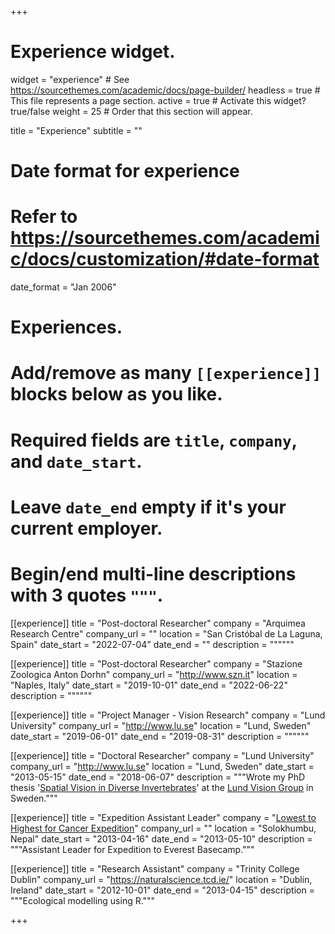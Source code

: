 +++
# Experience widget.
widget = "experience"  # See https://sourcethemes.com/academic/docs/page-builder/
headless = true  # This file represents a page section.
active = true  # Activate this widget? true/false
weight = 25  # Order that this section will appear.

title = "Experience"
subtitle = ""

# Date format for experience
#   Refer to https://sourcethemes.com/academic/docs/customization/#date-format
date_format = "Jan 2006"

# Experiences.
#   Add/remove as many `[[experience]]` blocks below as you like.
#   Required fields are `title`, `company`, and `date_start`.
#   Leave `date_end` empty if it's your current employer.
#   Begin/end multi-line descriptions with 3 quotes `"""`.
[[experience]]
  title = "Post-doctoral Researcher"
  company = "Arquimea Research Centre"
  company_url = ""
  location = "San Cristóbal de La Laguna, Spain"
  date_start = "2022-07-04"
  date_end = ""
  description = """"""

[[experience]]
  title = "Post-doctoral Researcher"
  company = "Stazione Zoologica Anton Dorhn"
  company_url = "http://www.szn.it"
  location = "Naples, Italy"
  date_start = "2019-10-01"
  date_end = "2022-06-22"
  description = """"""

[[experience]]
  title = "Project Manager - Vision Research"
  company = "Lund University"
  company_url = "http://www.lu.se"
  location = "Lund, Sweden"
  date_start = "2019-06-01"
  date_end = "2019-08-31"
  description = """"""

[[experience]]
  title = "Doctoral Researcher"
  company = "Lund University"
  company_url = "http://www.lu.se"
  location = "Lund, Sweden"
  date_start = "2013-05-15"
  date_end = "2018-06-07"
  description = """Wrote my PhD thesis '[Spatial Vision in Diverse Invertebrates](https://portal.research.lu.se/portal/en/publications/spatial-vision-in-diverse-invertebrates(dc76fe19-18de-49e6-955a-47d1a084760c).html)' at the [Lund Vision Group](https://www.biology.lu.se/research/research-groups/lund-vision-group) in Sweden."""

[[experience]]
  title = "Expedition Assistant Leader"
  company = "[Lowest to Highest for Cancer Expedition](http://www.khcc.jo/en/news/lowest-point-highest-point-cancer-expedition-team-members-arrive-safely-jordan)"
  company_url = ""
  location = "Solokhumbu, Nepal"
  date_start = "2013-04-16"
  date_end = "2013-05-10"
  description = """Assistant Leader for Expedition to Everest Basecamp."""

[[experience]]
  title = "Research Assistant"
  company = "Trinity College Dublin"
  company_url = "https://naturalscience.tcd.ie/"
  location = "Dublin, Ireland"
  date_start = "2012-10-01"
  date_end = "2013-04-15"
  description = """Ecological modelling using R."""

+++
